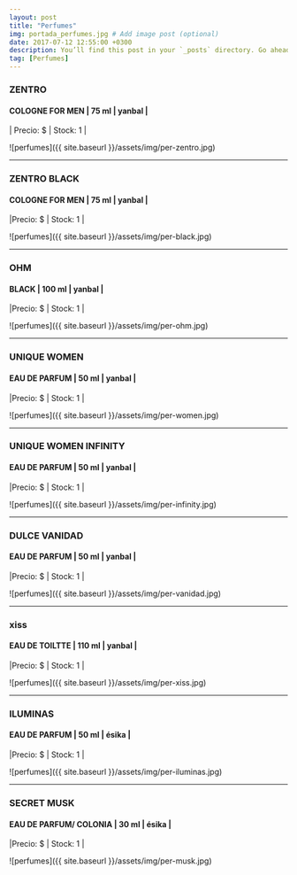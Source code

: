 ```yaml
---
layout: post
title: "Perfumes"
img: portada_perfumes.jpg # Add image post (optional)
date: 2017-07-12 12:55:00 +0300
description: You’ll find this post in your `_posts` directory. Go ahead and edit it and re-build the site to see your changes. # Add post description (optional)
tag: [Perfumes]
---
```

### ZENTRO  
#### COLOGNE FOR MEN  | 75 ml | yanbal  |
| Precio: $   | Stock: 1  |

![perfumes]({{ site.baseurl }}/assets/img/per-zentro.jpg)
* * *
### ZENTRO BLACK  
#### COLOGNE FOR MEN  | 75 ml | yanbal  |
|Precio: $    | Stock: 1  |

![perfumes]({{ site.baseurl }}/assets/img/per-black.jpg)
* * *
### OHM  
#### BLACK  | 100 ml | yanbal |
|Precio: $    | Stock: 1  |

![perfumes]({{ site.baseurl }}/assets/img/per-ohm.jpg)
* * *
### UNIQUE WOMEN 
#### EAU DE PARFUM |  50 ml | yanbal  |
|Precio: $    | Stock: 1  |

![perfumes]({{ site.baseurl }}/assets/img/per-women.jpg)
* * *
### UNIQUE WOMEN INFINITY
#### EAU DE PARFUM  | 50 ml | yanbal  | 
|Precio: $    | Stock: 1  |

![perfumes]({{ site.baseurl }}/assets/img/per-infinity.jpg)
* * *
### DULCE VANIDAD
#### EAU DE PARFUM  | 50 ml | yanbal  |
|Precio: $    | Stock: 1  |

![perfumes]({{ site.baseurl }}/assets/img/per-vanidad.jpg)
* * *
### xiss
#### EAU DE TOILTTE | 110 ml | yanbal |
|Precio: $    | Stock: 1  |

![perfumes]({{ site.baseurl }}/assets/img/per-xiss.jpg)
* * *
### ILUMINAS
#### EAU DE PARFUM  | 50 ml | ésika |
|Precio: $    | Stock: 1  |

![perfumes]({{ site.baseurl }}/assets/img/per-iluminas.jpg)
* * *
### SECRET MUSK
#### EAU DE PARFUM/ COLONIA   | 30 ml | ésika |
|Precio: $    | Stock: 1  |

![perfumes]({{ site.baseurl }}/assets/img/per-musk.jpg)



